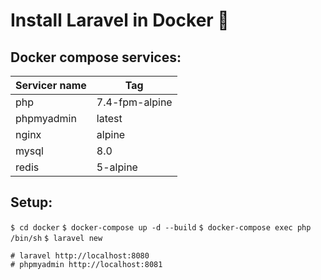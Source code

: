 # Install Laravel in Docker 🐳
## Docker compose services:
| Servicer name | Tag |
|-|-|
|php|7.4-fpm-alpine|
|phpmyadmin|latest|
|nginx|alpine|
|mysql|8.0|
|redis|5-alpine|

## Setup:
`` $ cd docker ``
`` $ docker-compose up -d --build ``
`` $ docker-compose exec php /bin/sh ``
`` $ laravel new ``

```
# laravel http://localhost:8080
# phpmyadmin http://localhost:8081
```